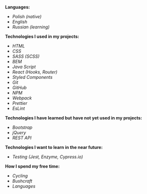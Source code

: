 <b>Languages:</b>
- <i>Polish (native)</i>
- <i>English</i>
- <i>Russian (learning)</i>

<b>Technologies I used in my projects:</b>
- <i>HTML</i>
- <i>CSS</i>
- <i>SASS (SCSS)</i>
- <i>BEM</i>
- <i>Java Script</i>
- <i>React (Hooks, Router)</i>
- <i>Styled Components</i>
- <i>Git</i>
- <i>GitHub</i>
- <i>NPM</i>
- <i>Webpack</i>
- <i>Prettier</i>
- <i>EsLint</i>

<b>Technologies I have learned but have not yet used in my projects:</b>
- <i>Bootstrap</i>
- <i>jQuery</i>
- <i>REST API</i>

<b>Technologies I want to learn in the near future:</b>
- <i>Testing (Jest, Enzyme, Cypress.io)</i>

<b>How I spend my free time:</b>
- <i>Cycling</i>
- <i>Bushcraft</i>
- <i>Languages</i>
